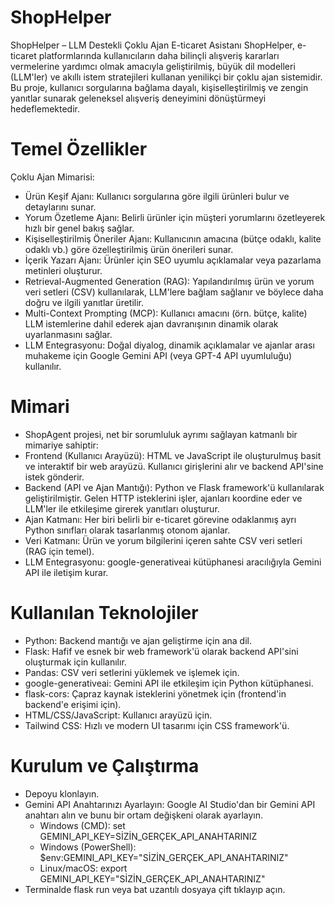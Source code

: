 # ShopHelper
ShopHelper – LLM Destekli Çoklu Ajan E-ticaret Asistanı
ShopHelper, e-ticaret platformlarında kullanıcıların daha bilinçli alışveriş kararları vermelerine yardımcı olmak amacıyla geliştirilmiş, büyük dil modelleri (LLM'ler) ve akıllı istem stratejileri kullanan yenilikçi bir çoklu ajan sistemidir. Bu proje, kullanıcı sorgularına bağlama dayalı, kişiselleştirilmiş ve zengin yanıtlar sunarak geleneksel alışveriş deneyimini dönüştürmeyi hedeflemektedir.

# Temel Özellikler

Çoklu Ajan Mimarisi:
- Ürün Keşif Ajanı: Kullanıcı sorgularına göre ilgili ürünleri bulur ve detaylarını sunar.
- Yorum Özetleme Ajanı: Belirli ürünler için müşteri yorumlarını özetleyerek hızlı bir genel bakış sağlar.
- Kişiselleştirilmiş Öneriler Ajanı: Kullanıcının amacına (bütçe odaklı, kalite odaklı vb.) göre özelleştirilmiş ürün önerileri sunar.
- İçerik Yazarı Ajanı: Ürünler için SEO uyumlu açıklamalar veya pazarlama metinleri oluşturur.
- Retrieval-Augmented Generation (RAG): Yapılandırılmış ürün ve yorum veri setleri (CSV) kullanılarak, LLM'lere bağlam sağlanır ve böylece daha doğru ve ilgili yanıtlar üretilir.
- Multi-Context Prompting (MCP): Kullanıcı amacını (örn. bütçe, kalite) LLM istemlerine dahil ederek ajan davranışının dinamik olarak uyarlanmasını sağlar.
- LLM Entegrasyonu: Doğal diyalog, dinamik açıklamalar ve ajanlar arası muhakeme için Google Gemini API (veya GPT-4 API uyumluluğu) kullanılır.

# Mimari
- ShopAgent projesi, net bir sorumluluk ayrımı sağlayan katmanlı bir mimariye sahiptir:
- Frontend (Kullanıcı Arayüzü): HTML ve JavaScript ile oluşturulmuş basit ve interaktif bir web arayüzü. Kullanıcı girişlerini alır ve backend API'sine istek gönderir.
- Backend (API ve Ajan Mantığı): Python ve Flask framework'ü kullanılarak geliştirilmiştir. Gelen HTTP isteklerini işler, ajanları koordine eder ve LLM'ler ile etkileşime girerek yanıtları oluşturur.
- Ajan Katmanı: Her biri belirli bir e-ticaret görevine odaklanmış ayrı Python sınıfları olarak tasarlanmış otonom ajanlar.
- Veri Katmanı: Ürün ve yorum bilgilerini içeren sahte CSV veri setleri (RAG için temel).
- LLM Entegrasyonu: google-generativeai kütüphanesi aracılığıyla Gemini API ile iletişim kurar.

# Kullanılan Teknolojiler
- Python: Backend mantığı ve ajan geliştirme için ana dil.
- Flask: Hafif ve esnek bir web framework'ü olarak backend API'sini oluşturmak için kullanılır.
- Pandas: CSV veri setlerini yüklemek ve işlemek için.
- google-generativeai: Gemini API ile etkileşim için Python kütüphanesi.
- flask-cors: Çapraz kaynak isteklerini yönetmek için (frontend'in backend'e erişimi için).
- HTML/CSS/JavaScript: Kullanıcı arayüzü için.
- Tailwind CSS: Hızlı ve modern UI tasarımı için CSS framework'ü.

# Kurulum ve Çalıştırma
- Depoyu klonlayın.
- Gemini API Anahtarınızı Ayarlayın:
  Google AI Studio'dan bir Gemini API anahtarı alın ve bunu bir ortam değişkeni olarak ayarlayın.
  * Windows (CMD):
  set GEMINI_API_KEY=SİZİN_GERÇEK_API_ANAHTARINIZ
  * Windows (PowerShell):
  $env:GEMINI_API_KEY="SİZİN_GERÇEK_API_ANAHTARINIZ"
  * Linux/macOS:
  export GEMINI_API_KEY="SİZİN_GERÇEK_API_ANAHTARINIZ"
- Terminalde flask run veya bat uzantılı dosyaya çift tıklayıp açın.
